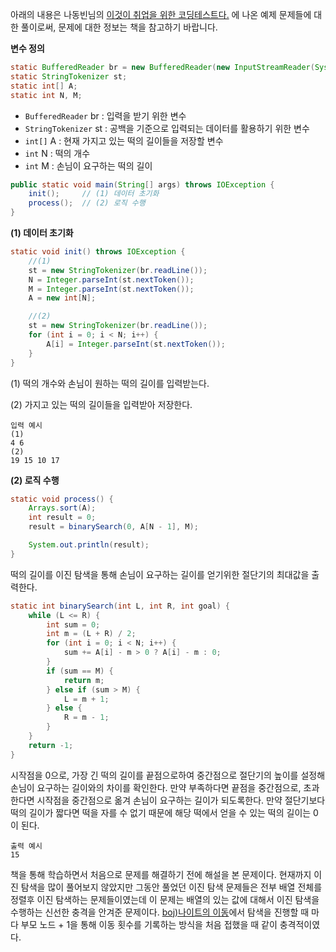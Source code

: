 아래의 내용은 나동빈님의 [이것이 취업을 위한 코딩테스트다.](http://www.yes24.com/Product/Goods/91433923) 에 나온 예제 문제들에 대한 풀이로써, 문제에 대한 정보는 책을 참고하기 바랍니다.

**변수 정의**

```java
static BufferedReader br = new BufferedReader(new InputStreamReader(System.in));
static StringTokenizer st;
static int[] A;
static int N, M;
```

- `BufferedReader` br : 입력을 받기 위한 변수
- `StringTokenizer` st : 공백을 기준으로 입력되는 데이터를 활용하기 위한 변수
- `int[]` A : 현재 가지고 있는 떡의 길이들을 저장할 변수
- `int` N : 떡의 개수
- `int` M : 손님이 요구하는 떡의 길이




```java
public static void main(String[] args) throws IOException {
    init();     // (1) 데이터 초기화
    process();  // (2) 로직 수행
}
```

**(1) 데이터 초기화**

```java
static void init() throws IOException {
    //(1)
    st = new StringTokenizer(br.readLine());
    N = Integer.parseInt(st.nextToken());
    M = Integer.parseInt(st.nextToken());
    A = new int[N];

    //(2)
    st = new StringTokenizer(br.readLine());
    for (int i = 0; i < N; i++) {
        A[i] = Integer.parseInt(st.nextToken());
    }
}
```

(1) 떡의 개수와 손님이 원하는 떡의 길이를 입력받는다.

(2) 가지고 있는 떡의 길이들을 입력받아 저장한다.

```
입력 예시
(1)
4 6
(2)
19 15 10 17
```

**(2) 로직 수행**

```java
static void process() {
    Arrays.sort(A);
    int result = 0;
    result = binarySearch(0, A[N - 1], M);

    System.out.println(result);
}
```

떡의 길이를 이진 탐색을 통해 손님이 요구하는 길이를 얻기위한 절단기의 최대값을 출력한다.

```java
static int binarySearch(int L, int R, int goal) {
    while (L <= R) {
        int sum = 0;
        int m = (L + R) / 2;
        for (int i = 0; i < N; i++) {
            sum += A[i] - m > 0 ? A[i] - m : 0;
        }
        if (sum == M) {
            return m;
        } else if (sum > M) {
            L = m + 1;
        } else {
            R = m - 1;
        }
    }
    return -1;
}
```

시작점을 0으로, 가장 긴 떡의 길이를 끝점으로하여 중간점으로 절단기의 높이를 설정해 손님이 요구하는 길이와의 차이를 확인한다. 만약 부족하다면 끝점을 중간점으로, 초과한다면 시작점을 중간점으로 옮겨 손님이 요구하는 길이가 되도록한다. 만약 절단기보다 떡의 길이가 짧다면 떡을 자를 수 없기 때문에 해당 떡에서 얻을 수 있는 떡의 길이는 0이 된다.

```
출력 예시
15
```

책을 통해 학습하면서 처음으로 문제를 해결하기 전에 해설을 본 문제이다. 현재까지 이진 탐색을 많이 풀어보지 않았지만 그동안 풀었던 이진 탐색 문제들은 전부 배열 전체를 정렬후 이진 탐색하는 문제들이였는데 이 문제는 배열의 있는 값에 대해서 이진 탐색을 수행하는 신선한 충격을 안겨준 문제이다. [boj)나이트의 이동](../../boj/boj_7562.md)에서 탐색을 진행할 때 마다 부모 노드 + 1을 통해 이동 횟수를 기록하는 방식을 처음 접했을 때 같이 충격적이였다.
